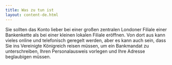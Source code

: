 ```yaml
---
title: Was zu tun ist
layout: content-de.html
---
```


Sie sollten das Konto lieber bei einer großen zentralen Londoner Filiale einer Bankenkette als bei einer kleinen lokalen Filiale eröffnen. Von dort aus kann vieles online und telefonisch geregelt werden, aber es kann auch sein, dass Sie ins Vereinigte Königreich reisen müssen, um ein Bankmandat zu unterschreiben, Ihren Personalausweis vorlegen und Ihre Adresse beglaubigen müssen.